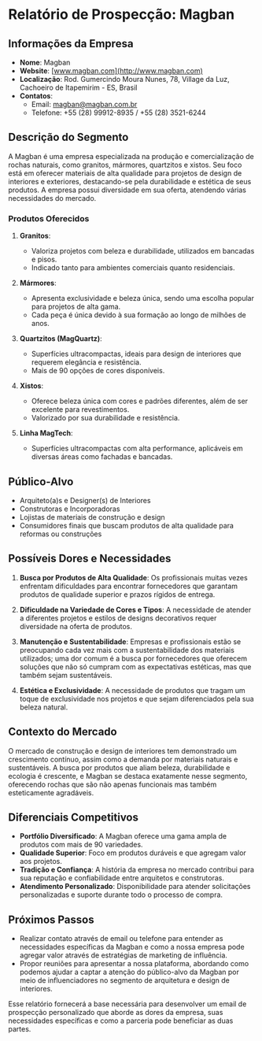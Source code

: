 # Relatório de Prospecção: Magban

## Informações da Empresa
- **Nome**: Magban
- **Website**: [www.magban.com](http://www.magban.com)
- **Localização**: Rod. Gumercindo Moura Nunes, 78, Village da Luz, Cachoeiro de Itapemirim - ES, Brasil
- **Contatos**:
  - Email: magban@magban.com.br
  - Telefone: +55 (28) 99912-8935 / +55 (28) 3521-6244

## Descrição do Segmento
A Magban é uma empresa especializada na produção e comercialização de rochas naturais, como granitos, mármores, quartzitos e xistos. Seu foco está em oferecer materiais de alta qualidade para projetos de design de interiores e exteriores, destacando-se pela durabilidade e estética de seus produtos. A empresa possui diversidade em sua oferta, atendendo várias necessidades do mercado.

### Produtos Oferecidos
1. **Granitos**:
   - Valoriza projetos com beleza e durabilidade, utilizados em bancadas e pisos.
   - Indicado tanto para ambientes comerciais quanto residenciais.

2. **Mármores**:
   - Apresenta exclusividade e beleza única, sendo uma escolha popular para projetos de alta gama.
   - Cada peça é única devido à sua formação ao longo de milhões de anos.

3. **Quartzitos (MagQuartz)**:
   - Superfícies ultracompactas, ideais para design de interiores que requerem elegância e resistência.
   - Mais de 90 opções de cores disponíveis.

4. **Xistos**:
   - Oferece beleza única com cores e padrões diferentes, além de ser excelente para revestimentos.
   - Valorizado por sua durabilidade e resistência.

5. **Linha MagTech**:
   - Superfícies ultracompactas com alta performance, aplicáveis em diversas áreas como fachadas e bancadas.

## Público-Alvo
- Arquiteto(a)s e Designer(s) de Interiores
- Construtoras e Incorporadoras
- Lojistas de materiais de construção e design
- Consumidores finais que buscam produtos de alta qualidade para reformas ou construções

## Possíveis Dores e Necessidades
1. **Busca por Produtos de Alta Qualidade**: Os profissionais muitas vezes enfrentam dificuldades para encontrar fornecedores que garantam produtos de qualidade superior e prazos rígidos de entrega.
  
2. **Dificuldade na Variedade de Cores e Tipos**: A necessidade de atender a diferentes projetos e estilos de designs decorativos requer diversidade na oferta de produtos.

3. **Manutenção e Sustentabilidade**: Empresas e profissionais estão se preocupando cada vez mais com a sustentabilidade dos materiais utilizados; uma dor comum é a busca por fornecedores que oferecem soluções que não só cumpram com as expectativas estéticas, mas que também sejam sustentáveis.

4. **Estética e Exclusividade**: A necessidade de produtos que tragam um toque de exclusividade nos projetos e que sejam diferenciados pela sua beleza natural.

## Contexto do Mercado
O mercado de construção e design de interiores tem demonstrado um crescimento contínuo, assim como a demanda por materiais naturais e sustentáveis. A busca por produtos que aliam beleza, durabilidade e ecologia é crescente, e Magban se destaca exatamente nesse segmento, oferecendo rochas que são não apenas funcionais mas também esteticamente agradáveis.

## Diferenciais Competitivos
- **Portfólio Diversificado**: A Magban oferece uma gama ampla de produtos com mais de 90 variedades.
- **Qualidade Superior**: Foco em produtos duráveis e que agregam valor aos projetos.
- **Tradição e Confiança**: A história da empresa no mercado contribui para sua reputação e confiabilidade entre arquitetos e construtoras.
- **Atendimento Personalizado**: Disponibilidade para atender solicitações personalizadas e suporte durante todo o processo de compra.

## Próximos Passos
- Realizar contato através de email ou telefone para entender as necessidades específicas da Magban e como a nossa empresa pode agregar valor através de estratégias de marketing de influência.
- Propor reuniões para apresentar a nossa plataforma, abordando como podemos ajudar a captar a atenção do público-alvo da Magban por meio de influenciadores no segmento de arquitetura e design de interiores.

Esse relatório fornecerá a base necessária para desenvolver um email de prospecção personalizado que aborde as dores da empresa, suas necessidades específicas e como a parceria pode beneficiar as duas partes.